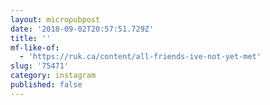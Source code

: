 ```yaml
---
layout: micropubpost
date: '2018-09-02T20:57:51.729Z'
title: ''
mf-like-of:
  - 'https://ruk.ca/content/all-friends-ive-not-yet-met'
slug: '75471'
category: instagram
published: false
---
```

